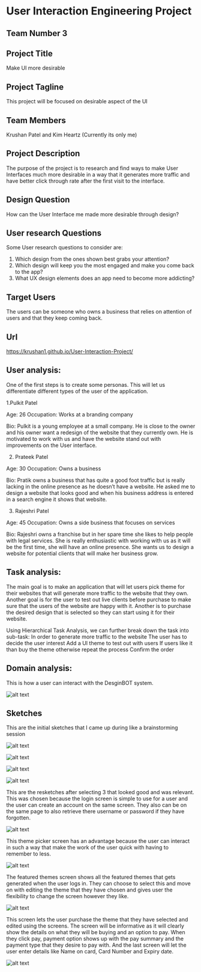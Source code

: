 # User Interaction Engineering Project

## Team Number 3

## Project Title
Make UI more desirable 

## Project Tagline 
This project will be focused on desirable aspect of the UI

## Team Members
Krushan Patel and Kim Heartz (Currently its only me)

## Project Description
The purpose of the project is to research and find ways to make User Interfaces much more desirable in a way that it generates more traffic and have better click through rate after the first visit to the interface.

## Design Question
How can the User Interface me made more desirable through design?

## User research Questions
Some User research questions to consider are:

1.	Which design from the ones shown best grabs your attention?
2.	Which design will keep you the most engaged and make you come back to the app?
3.	What UX design elements does an app need to become more addicting?



## Target Users
The users can be someone who owns a business that relies on attention of users and that they keep coming back.

## Url
https://krushan1.github.io/User-Interaction-Project/


## User analysis: 

One of the first steps is to create some personas. This will let us differentiate different types of the user of the application. 


1.Pulkit Patel

Age: 26
Occupation: Works at a branding company

Bio: Pulkit is a young employee at a small company. He is close to the owner and his owner want a redesign of the website that they currently own. He is motivated to work with us and have the website stand out with improvements on the User interface. 

2. Prateek Patel

Age: 30
Occupation: Owns a business

Bio: Pratik owns a business that has quite a good foot traffic but is really lacking in the online presence as he doesn’t have a website. He asked me to design a website that looks good and when his business address is entered in a search engine it shows that website.

3. Rajeshri Patel 

Age: 45
Occupation: Owns a side business that focuses on services 

Bio: Rajeshri owns a franchise but in her spare time she likes to help people with legal services. She is really enthusiastic with working with us as it will be the first time, she will have an online presence. She wants us to design a website for potential clients that will make her business grow.

 

## Task analysis: 
The main goal is to make an application that will let users pick theme for their websites that will generate more traffic to the website that they own. 
Another goal is for the user to test out live clients before purchase to make sure that the users of the website are happy with it.
Another is to purchase the desired design that is selected so they can start using it for their website. 

Using Hierarchical Task Analysis, we can further break down the task into sub-task:
In order to generate more traffic to the website
The user has to decide the user interest
Add a UI theme to test out with users
If users like it than buy the theme otherwise repeat the process
Confirm the order



## Domain analysis: 

This is how a user can interact with the DesginBOT system. 

![alt text](https://github.com/Krushan1/User-Interaction-Project/blob/master/domain_analysis.jpg)

## Sketches
This are the initial sketches that I came up during like a brainstorming session

![alt text](https://github.com/Krushan1/User-Interaction-Project/blob/master/sketch1.jpg)

![alt text](https://github.com/Krushan1/User-Interaction-Project/blob/master/sketch2.jpg)

![alt text](https://github.com/Krushan1/User-Interaction-Project/blob/master/sketch3.jpg)

![alt text](https://github.com/Krushan1/User-Interaction-Project/blob/master/sketch4.jpg)

This are the resketches after selecting 3 that looked good and was relevant. This was chosen because the login screen is simple to use for a user and the user can create an account on the same screen. They also can be on the same page to also retrieve there username or password if they have forgotten. 

![alt text](https://github.com/Krushan1/User-Interaction-Project/blob/master/sketch5.jpg)

This theme picker screen has an advantage because the user can interact in such a way that make the work of the user quick with having to remember to less. 

![alt text](https://github.com/Krushan1/User-Interaction-Project/blob/master/sketch6.jpg)

The featured themes screen shows all the featured themes that gets generated when the user logs in. They can choose to select this and move on with editing the theme that they have chosen and gives user the flexibility to change the screen however they like.

![alt text](https://github.com/Krushan1/User-Interaction-Project/blob/master/sketch7.jpg)

This screen lets the user purchase the theme that they have selected and edited using the screens. The screen will be informative as it will clearly show the details on what they will be buying and an option to pay. When they click pay, payment option shows up with the pay summary and the payment type that they desire to pay with. And the last screen will let the user enter details like Name on card, Card Number and Expiry date.

![alt text](https://github.com/Krushan1/User-Interaction-Project/blob/master/sketch8.jpg)




 
